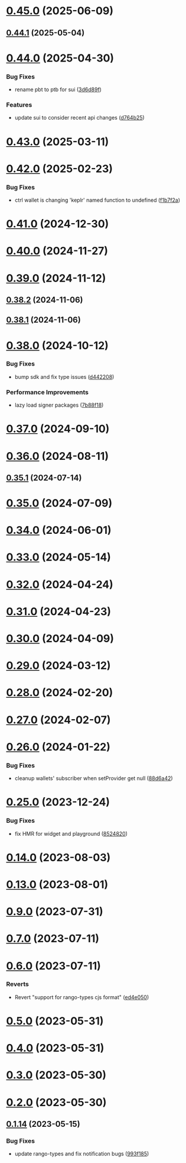 # [0.45.0](https://github.com/rango-exchange/rango-client/compare/provider-keplr@0.44.1...provider-keplr@0.45.0) (2025-06-09)



## [0.44.1](https://github.com/rango-exchange/rango-client/compare/provider-keplr@0.44.0...provider-keplr@0.44.1) (2025-05-04)



# [0.44.0](https://github.com/rango-exchange/rango-client/compare/provider-keplr@0.43.0...provider-keplr@0.44.0) (2025-04-30)


### Bug Fixes

* rename pbt to ptb for sui ([3d6d89f](https://github.com/rango-exchange/rango-client/commit/3d6d89f2265766607a15d61e0df92643fb33072b))


### Features

* update sui to consider recent api changes ([d764b25](https://github.com/rango-exchange/rango-client/commit/d764b2501df9bb295f63cdbc0b05acd4a3abb4b9))



# [0.43.0](https://github.com/rango-exchange/rango-client/compare/provider-keplr@0.42.0...provider-keplr@0.43.0) (2025-03-11)



# [0.42.0](https://github.com/rango-exchange/rango-client/compare/provider-keplr@0.41.0...provider-keplr@0.42.0) (2025-02-23)


### Bug Fixes

* ctrl wallet is changing 'keplr' named function to undefined ([f1b7f2a](https://github.com/rango-exchange/rango-client/commit/f1b7f2a814f45441639174b36d498a1e341bb559))



# [0.41.0](https://github.com/rango-exchange/rango-client/compare/provider-keplr@0.40.0...provider-keplr@0.41.0) (2024-12-30)



# [0.40.0](https://github.com/rango-exchange/rango-client/compare/provider-keplr@0.39.0...provider-keplr@0.40.0) (2024-11-27)



# [0.39.0](https://github.com/rango-exchange/rango-client/compare/provider-keplr@0.38.2...provider-keplr@0.39.0) (2024-11-12)



## [0.38.2](https://github.com/rango-exchange/rango-client/compare/provider-keplr@0.38.1...provider-keplr@0.38.2) (2024-11-06)



## [0.38.1](https://github.com/rango-exchange/rango-client/compare/provider-keplr@0.38.0...provider-keplr@0.38.1) (2024-11-06)



# [0.38.0](https://github.com/rango-exchange/rango-client/compare/provider-keplr@0.37.0...provider-keplr@0.38.0) (2024-10-12)


### Bug Fixes

* bump sdk and fix type issues ([d442208](https://github.com/rango-exchange/rango-client/commit/d4422083bf5dd27d5f509ce1db7f9560d05428c8))


### Performance Improvements

* lazy load signer packages ([7b88f18](https://github.com/rango-exchange/rango-client/commit/7b88f1834f7b29b4b81ab6c81a07bb88e8ccf55c))



# [0.37.0](https://github.com/rango-exchange/rango-client/compare/provider-keplr@0.36.0...provider-keplr@0.37.0) (2024-09-10)



# [0.36.0](https://github.com/rango-exchange/rango-client/compare/provider-keplr@0.35.1...provider-keplr@0.36.0) (2024-08-11)



## [0.35.1](https://github.com/rango-exchange/rango-client/compare/provider-keplr@0.35.0...provider-keplr@0.35.1) (2024-07-14)



# [0.35.0](https://github.com/rango-exchange/rango-client/compare/provider-keplr@0.33.0...provider-keplr@0.35.0) (2024-07-09)



# [0.34.0](https://github.com/rango-exchange/rango-client/compare/provider-keplr@0.33.0...provider-keplr@0.34.0) (2024-06-01)



# [0.33.0](https://github.com/rango-exchange/rango-client/compare/provider-keplr@0.32.0...provider-keplr@0.33.0) (2024-05-14)



# [0.32.0](https://github.com/rango-exchange/rango-client/compare/provider-keplr@0.31.0...provider-keplr@0.32.0) (2024-04-24)



# [0.31.0](https://github.com/rango-exchange/rango-client/compare/provider-keplr@0.30.0...provider-keplr@0.31.0) (2024-04-23)



# [0.30.0](https://github.com/rango-exchange/rango-client/compare/provider-keplr@0.29.0...provider-keplr@0.30.0) (2024-04-09)



# [0.29.0](https://github.com/rango-exchange/rango-client/compare/provider-keplr@0.28.0...provider-keplr@0.29.0) (2024-03-12)



# [0.28.0](https://github.com/rango-exchange/rango-client/compare/provider-keplr@0.27.0...provider-keplr@0.28.0) (2024-02-20)



# [0.27.0](https://github.com/rango-exchange/rango-client/compare/provider-keplr@0.26.0...provider-keplr@0.27.0) (2024-02-07)



# [0.26.0](https://github.com/rango-exchange/rango-client/compare/provider-keplr@0.25.0...provider-keplr@0.26.0) (2024-01-22)


### Bug Fixes

* cleanup wallets' subscriber when setProvider get null ([88d6a42](https://github.com/rango-exchange/rango-client/commit/88d6a423c49b34b3d9ff567e22df36c3b009bb76))



# [0.25.0](https://github.com/rango-exchange/rango-client/compare/provider-keplr@0.23.0...provider-keplr@0.25.0) (2023-12-24)


### Bug Fixes

* fix HMR for widget and playground ([8524820](https://github.com/rango-exchange/rango-client/commit/8524820f10cf0b8921f3db0c4f620ff98daa4103))



# [0.14.0](https://github.com/rango-exchange/rango-client/compare/provider-keplr@0.13.0...provider-keplr@0.14.0) (2023-08-03)



# [0.13.0](https://github.com/rango-exchange/rango-client/compare/provider-keplr@0.12.0...provider-keplr@0.13.0) (2023-08-01)



# [0.9.0](https://github.com/rango-exchange/rango-client/compare/provider-keplr@0.8.0...provider-keplr@0.9.0) (2023-07-31)



# [0.7.0](https://github.com/rango-exchange/rango-client/compare/provider-keplr@0.6.0...provider-keplr@0.7.0) (2023-07-11)



# [0.6.0](https://github.com/rango-exchange/rango-client/compare/provider-keplr@0.5.0...provider-keplr@0.6.0) (2023-07-11)


### Reverts

* Revert "support for rango-types cjs format" ([ed4e050](https://github.com/rango-exchange/rango-client/commit/ed4e050bfc0dcde7aeffa6b0d73b02080a5721eb))



# [0.5.0](https://github.com/rango-exchange/rango-client/compare/provider-keplr@0.4.0...provider-keplr@0.5.0) (2023-05-31)



# [0.4.0](https://github.com/rango-exchange/rango-client/compare/provider-keplr@0.3.0...provider-keplr@0.4.0) (2023-05-31)



# [0.3.0](https://github.com/rango-exchange/rango-client/compare/provider-keplr@0.2.0...provider-keplr@0.3.0) (2023-05-30)



# [0.2.0](https://github.com/rango-exchange/rango-client/compare/provider-keplr@0.1.15...provider-keplr@0.2.0) (2023-05-30)



## [0.1.14](https://github.com/rango-exchange/rango-client/compare/provider-keplr@0.1.13...provider-keplr@0.1.14) (2023-05-15)


### Bug Fixes

* update rango-types and fix notification bugs ([993f185](https://github.com/rango-exchange/rango-client/commit/993f185e0b8c5e5e15a2c65ba2d85d1f9c8daa90))




